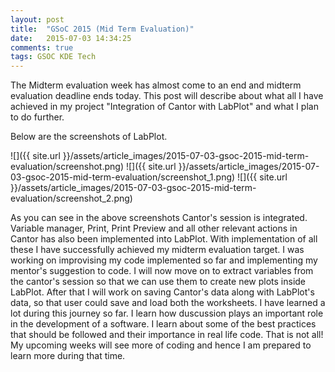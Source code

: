 ```yaml
---
layout: post
title:  "GSoC 2015 (Mid Term Evaluation)"
date:   2015-07-03 14:34:25
comments: true
tags: GSOC KDE Tech
---
```

The Midterm evaluation week has almost come to an end and midterm evaluation deadline ends today. This post will describe about what all I have achieved in my project "Integration of Cantor with LabPlot" and what I plan to do further.

Below are the screenshots of LabPlot.

![]({{ site.url }}/assets/article_images/2015-07-03-gsoc-2015-mid-term-evaluation/screenshot.png)
![]({{ site.url }}/assets/article_images/2015-07-03-gsoc-2015-mid-term-evaluation/screenshot_1.png)
![]({{ site.url }}/assets/article_images/2015-07-03-gsoc-2015-mid-term-evaluation/screenshot_2.png)

As you can see in the above screenshots Cantor's session is integrated. Variable manager, Print, Print Preview and all other relevant actions in Cantor has also been implemented into LabPlot. With implementation of all these I have successfully achieved my midterm evaluation target. I was working on improvising my code implemented so far and implementing my mentor's suggestion to code.
I will now move on to extract variables from the cantor's session so that we can use them to create new plots inside LabPlot. After that I will work on saving Cantor's data along with LabPlot's data, so that user could save and load both the worksheets.
I have learned a lot during this journey so far. I learn how duscussion plays an important role in the development of a software. I learn about some of the best practices that should be followed and their importance in real life code.
That is not all! My upcoming weeks will see more of coding and hence I am prepared to learn more during that time.
